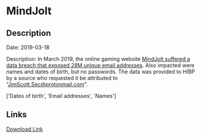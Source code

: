 # MindJolt

## Description

Date: 2019-03-18

Description:
In March 2019, the online gaming website <a href="https://www.zdnet.com/article/a-hacker-has-dumped-nearly-one-billion-user-records-over-the-past-two-months/" target="_blank" rel="noopener">MindJolt suffered a data breach that exposed 28M unique email addresses</a>. Also impacted were names and dates of birth, but no passwords. The data was provided to HIBP by a source who requested it be attributed to &quot;JimScott.Sec@protonmail.com&quot;.


['Dates of birth', 'Email addresses', 'Names']

## Links

[Download Link](https://link-to.net/1229997/498.1817787819952/dynamic/?r=aHR0cHM6Ly93d3cubWVkaWFmaXJlLmNvbS92aWV3L1RRd3JSVnpDQmptOExIUy9taW5kam9sdC5jb20vZmlsZQ==)